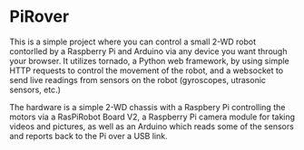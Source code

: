 # PiRover #

This is a simple project where you can control a small 2-WD robot contorlled by a Raspberry Pi and Arduino via any device you want through your browser. It utilizes tornado, a Python web framework, by using simple HTTP requests to control the movement of the robot, and a websocket to send live readings from sensors on the robot (gyroscopes, utrasonic sensors, etc.)

The hardware is a simple 2-WD chassis with a Raspbery Pi controlling the motors via a RasPiRobot Board V2, a Raspberry Pi camera module for taking videos and pictures, as well as an Arduino which reads some of the sensors and reports back to the Pi over a USB link.
